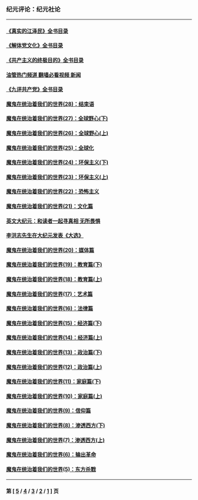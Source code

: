 ### 纪元评论：纪元社论
---
#### [《真实的江泽民》全书目录](../../pages/nsc422/n13721399.md?06210330) 
#### [《解体党文化》全书目录](../../pages/nsc422/n13721157.md?06210330) 
#### [《共产主义的终极目的》全书目录](../../pages/nsc422/n13721048.md?06210330) 
#### [油管热门频道 翻墙必看视频 新闻](ok?06210330)
#### [《九评共产党》全书目录](../../pages/nsc422/n13708085.md?06210330) 
#### [魔鬼在统治着我们的世界(28)：结束语](../../pages/nsc422/n10936246.md?06210330) 
#### [魔鬼在统治着我们的世界(27)：全球野心(下)](../../pages/nsc422/n10928319.md?06210330) 
#### [魔鬼在统治着我们的世界(26)：全球野心(上)](../../pages/nsc422/n10900318.md?06210330) 
#### [魔鬼在统治着我们的世界(25)：全球化](../../pages/nsc422/n10788205.md?06210330) 
#### [魔鬼在统治着我们的世界(24)：环保主义(下)](../../pages/nsc422/n10695307.md?06210330) 
#### [魔鬼在统治着我们的世界(23)：环保主义(上)](../../pages/nsc422/n10688613.md?06210330) 
#### [魔鬼在统治着我们的世界(22)：恐怖主义](../../pages/nsc422/n10614727.md?06210330) 
#### [魔鬼在统治着我们的世界(21)：文化篇](../../pages/nsc422/n10597706.md?06210330) 
#### [英文大纪元：和读者一起寻真相 无所畏惧](../../pages/nsc422/n12542027.md?06210330) 
#### [李洪志先生在大纪元发表《大选》](../../pages/nsc422/n12534746.md?06210330) 
#### [魔鬼在统治着我们的世界(20)：媒体篇](../../pages/nsc422/n10586579.md?06210330) 
#### [魔鬼在统治着我们的世界(19)：教育篇(下)](../../pages/nsc422/n10564808.md?06210330) 
#### [魔鬼在统治着我们的世界(18)：教育篇(上)](../../pages/nsc422/n10526970.md?06210330) 
#### [魔鬼在统治着我们的世界(17)：艺术篇](../../pages/nsc422/n10499093.md?06210330) 
#### [魔鬼在统治着我们的世界(16)：法律篇](../../pages/nsc422/n10485969.md?06210330) 
#### [魔鬼在统治着我们的世界(15)：经济篇(下)](../../pages/nsc422/n10469975.md?06210330) 
#### [魔鬼在统治着我们的世界(14)：经济篇(上)](../../pages/nsc422/n10457370.md?06210330) 
#### [魔鬼在统治着我们的世界(13)：政治篇(下)](../../pages/nsc422/n10448270.md?06210330) 
#### [魔鬼在统治着我们的世界(12)：政治篇(上)](../../pages/nsc422/n10444576.md?06210330) 
#### [魔鬼在统治着我们的世界(11)：家庭篇(下)](../../pages/nsc422/n10440961.md?06210330) 
#### [魔鬼在统治着我们的世界(10)：家庭篇(上)](../../pages/nsc422/n10435448.md?06210330) 
#### [魔鬼在统治着我们的世界(9)：信仰篇](../../pages/nsc422/n10432159.md?06210330) 
#### [魔鬼在统治着我们的世界(8)：渗透西方(下)](../../pages/nsc422/n10429603.md?06210330) 
#### [魔鬼在统治着我们的世界(7)：渗透西方(上)](../../pages/nsc422/n10426013.md?06210330) 
#### [魔鬼在统治着我们的世界(6)：输出革命](../../pages/nsc422/n10421536.md?06210330) 
#### [魔鬼在统治着我们的世界(5)：东方杀戮](../../pages/nsc422/n10417707.md?06210330) 

---
#### 第 [ [5](./5.md?06210330) / [4](./4.md?06210330) / [3](./3.md?06210330) / [2](./2.md?06210330) / [1](./1.md?06210330) ] 页
